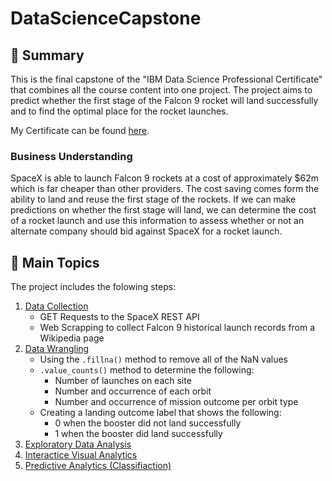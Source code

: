 # DataScienceCapstone


## 📑 Summary
This is the final capstone of the "IBM Data Science Professional Certificate" that combines all the course content into one project. The project aims to predict whether the first stage of the Falcon 9 rocket will land successfully and to find the optimal place for the rocket launches.

My Certificate can be found <a href=https://www.coursera.org/account/accomplishments/professional-cert/8YX3K3W9C857>here</a>.

### Business Understanding
SpaceX is able to launch Falcon 9 rockets at a cost of approximately $62m which is far cheaper than other providers. The cost saving comes form the ability to land and reuse the first stage of the rockets. If we can make predictions on whether the first stage will land, we can determine the cost of a rocket launch and use this information to assess whether or not an alternate company should bid against SpaceX for a rocket launch.

## 📑 Main Topics
The project includes the folowing steps:

1. [Data Collection](https://github.com/MariusLandwich/DataScienceCapstone/tree/main/01.%20Data%20Collection)
   - GET Requests to the SpaceX REST API
   - Web Scrapping to collect Falcon 9 historical launch records from a Wikipedia page
3. [Data Wrangling](https://github.com/MariusLandwich/DataScienceCapstone/tree/main/02.%20Data%20Wrangling)
   - Using the `.fillna()` method to remove all of the NaN values
   - `.value_counts()` method to determine the following:
        - Number of launches on each site
        - Number and occurrence of each orbit
        - Number and occurrence of mission outcome per orbit type
   - Creating a landing outcome label that shows the following:
        - 0 when the booster did not land successfully
        - 1 when the booster did land successfully
5. [Exploratory Data Analysis](https://github.com/MariusLandwich/DataScienceCapstone/tree/main/03.%20Exploratory%20Data%20Analysis)
6. [Interactice Visual Analytics](https://github.com/MariusLandwich/DataScienceCapstone/tree/main/04.%20Visual%20Analytics)
7. [Predictive Analytics (Classifiaction)](https://github.com/MariusLandwich/DataScienceCapstone/tree/main/05.%20Predictive%20Analytics%20(Classification))


